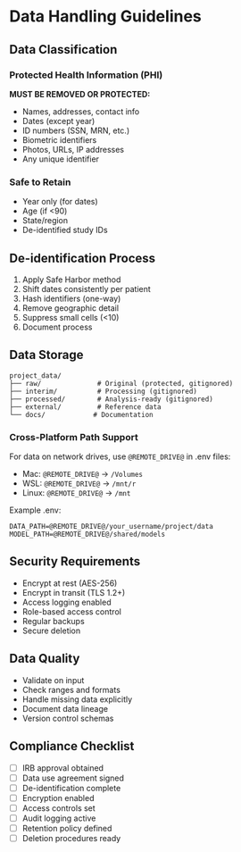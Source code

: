 # Data Handling Guidelines

## Data Classification

### Protected Health Information (PHI)
**MUST BE REMOVED OR PROTECTED:**
- Names, addresses, contact info
- Dates (except year)
- ID numbers (SSN, MRN, etc.)
- Biometric identifiers
- Photos, URLs, IP addresses
- Any unique identifier

### Safe to Retain
- Year only (for dates)
- Age (if <90)
- State/region
- De-identified study IDs

## De-identification Process
1. Apply Safe Harbor method
2. Shift dates consistently per patient
3. Hash identifiers (one-way)
4. Remove geographic detail
5. Suppress small cells (<10)
6. Document process

## Data Storage
```
project_data/
├── raw/              # Original (protected, gitignored)
├── interim/          # Processing (gitignored)
├── processed/        # Analysis-ready (gitignored)
├── external/         # Reference data
└── docs/            # Documentation
```

### Cross-Platform Path Support
For data on network drives, use `@REMOTE_DRIVE@` in .env files:
- Mac: `@REMOTE_DRIVE@` → `/Volumes`
- WSL: `@REMOTE_DRIVE@` → `/mnt/r`
- Linux: `@REMOTE_DRIVE@` → `/mnt`

Example .env:
```
DATA_PATH=@REMOTE_DRIVE@/your_username/project/data
MODEL_PATH=@REMOTE_DRIVE@/shared/models
```

## Security Requirements
- Encrypt at rest (AES-256)
- Encrypt in transit (TLS 1.2+)
- Access logging enabled
- Role-based access control
- Regular backups
- Secure deletion

## Data Quality
- Validate on input
- Check ranges and formats
- Handle missing data explicitly
- Document data lineage
- Version control schemas

## Compliance Checklist
- [ ] IRB approval obtained
- [ ] Data use agreement signed
- [ ] De-identification complete
- [ ] Encryption enabled
- [ ] Access controls set
- [ ] Audit logging active
- [ ] Retention policy defined
- [ ] Deletion procedures ready